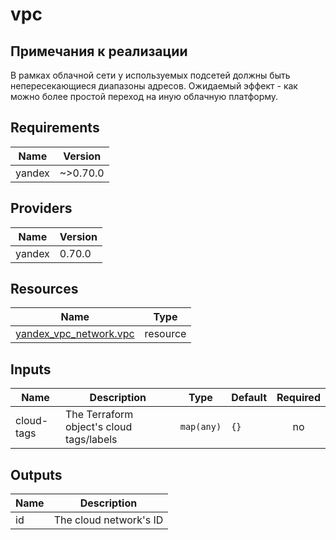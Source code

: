 # vpc

## Примечания к реализации

В рамках облачной сети у используемых подсетей должны быть непересекающиеся диапазоны адресов.
Ожидаемый эффект - как можно более простой переход на иную облачную платформу.

<!-- BEGINNING OF PRE-COMMIT-TERRAFORM DOCS HOOK -->
## Requirements

| Name | Version |
|------|---------|
| yandex | ~>0.70.0 |

## Providers

| Name | Version |
|------|---------|
| yandex | 0.70.0 |

## Resources

| Name | Type |
|------|------|
| [yandex_vpc_network.vpc](https://registry.terraform.io/providers/yandex-cloud/yandex/latest/docs/resources/vpc_network) | resource |

## Inputs

| Name | Description | Type | Default | Required |
|------|-------------|------|---------|:--------:|
| cloud-tags | The Terraform object's cloud tags/labels | `map(any)` | `{}` | no |

## Outputs

| Name | Description |
|------|-------------|
| id | The cloud network's ID |
<!-- END OF PRE-COMMIT-TERRAFORM DOCS HOOK -->
